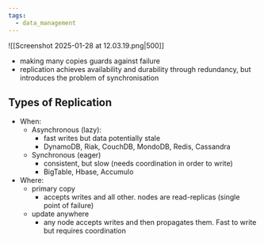 ```yaml
---
tags:
  - data_management
---
```

![[Screenshot 2025-01-28 at 12.03.19.png|500]]
- making many copies guards against failure
- replication achieves availability and durability through redundancy, but introduces the problem of synchronisation
## Types of Replication
- When:
	- Asynchronous (lazy):
		- fast writes but data potentially stale
		- DynamoDB, Riak, CouchDB, MondoDB, Redis, Cassandra
	- Synchronous (eager)
		- consistent, but slow (needs coordination in order to write)
		- BigTable, Hbase, Accumulo
- Where:
	- primary copy
		- accepts writes and all other. nodes are read-replicas (single point of failure)
	- update anywhere
		- any node accepts writes and then propagates them. Fast to write but requires coordination